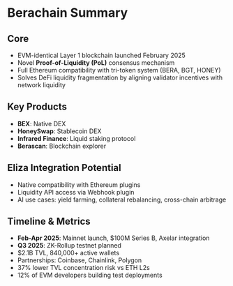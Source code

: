 # Berachain Summary

## Core
- EVM-identical Layer 1 blockchain launched February 2025
- Novel **Proof-of-Liquidity (PoL)** consensus mechanism
- Full Ethereum compatibility with tri-token system (BERA, BGT, HONEY)
- Solves DeFi liquidity fragmentation by aligning validator incentives with network liquidity

## Key Products
- **BEX**: Native DEX
- **HoneySwap**: Stablecoin DEX
- **Infrared Finance**: Liquid staking protocol
- **Berascan**: Blockchain explorer

## Eliza Integration Potential
- Native compatibility with Ethereum plugins
- Liquidity API access via Webhook plugin
- AI use cases: yield farming, collateral rebalancing, cross-chain arbitrage

## Timeline & Metrics
- **Feb-Apr 2025**: Mainnet launch, $100M Series B, Axelar integration
- **Q3 2025**: ZK-Rollup testnet planned
- $2.1B TVL, 840,000+ active wallets
- Partnerships: Coinbase, Chainlink, Polygon
- 37% lower TVL concentration risk vs ETH L2s
- 12% of EVM developers building test deployments
